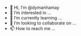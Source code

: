 - 👋 Hi, I’m @dymanhamay
- 👀 I’m interested in ...
- 🌱 I’m currently learning ...
- 💞️ I’m looking to collaborate on ...
- 📫 How to reach me ...

<!---
dymanhamay/dymanhamay is a ✨ special ✨ repository because its `README.md` (this file) appears on your GitHub profile.
You can click the Preview link to take a look at your changes.
--->
